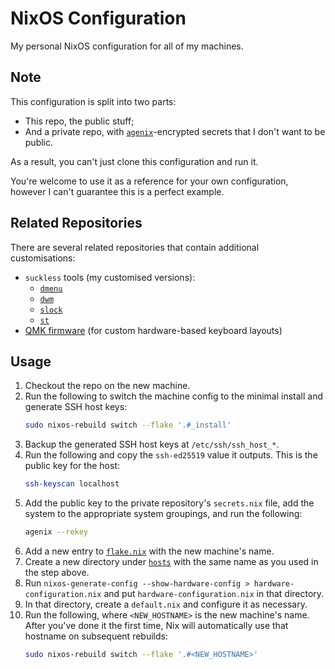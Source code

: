 # NixOS Configuration
My personal NixOS configuration for all of my machines.

## Note
This configuration is split into two parts:
- This repo, the public stuff;
- And a private repo, with [`agenix`](https://github.com/ryantm/agenix)-encrypted secrets that I don't want to be public.

As a result, you can't just clone this configuration and run it.

You're welcome to use it as a reference for your own configuration, however I can't guarantee this is a perfect example.

## Related Repositories
There are several related repositories that contain additional customisations:
- `suckless` tools (my customised versions):
	- [`dmenu`](https://github.com/zedseven/dmenu)
	- [`dwm`](https://github.com/zedseven/dwm)
	- [`slock`](https://github.com/zedseven/slock)
	- [`st`](https://github.com/zedseven/st)
- [QMK firmware](https://github.com/zedseven/qmk_firmware) (for custom hardware-based keyboard layouts)

## Usage
1. Checkout the repo on the new machine.
2. Run the following to switch the machine config to the minimal install and generate SSH host keys:
	```bash
	sudo nixos-rebuild switch --flake '.#_install'
	```
3. Backup the generated SSH host keys at `/etc/ssh/ssh_host_*`.
4. Run the following and copy the `ssh-ed25519` value it outputs. This is the public key for the host:
	```bash
	ssh-keyscan localhost
	```
5. Add the public key to the private repository's `secrets.nix` file, add the system to the appropriate system
  groupings, and run the following:
	```bash
	agenix --rekey
	```
6. Add a new entry to [`flake.nix`](/flake.nix) with the new machine's name.
7. Create a new directory under [`hosts`](/hosts) with the same name as you used in the step above.
8. Run `nixos-generate-config --show-hardware-config > hardware-configuration.nix` and
  put `hardware-configuration.nix` in that directory.
9. In that directory, create a `default.nix` and configure it as necessary.
10. Run the following, where `<NEW_HOSTNAME>` is the new machine's name. After you've done it the first time,
  Nix will automatically use that hostname on subsequent rebuilds:
    ```bash
	sudo nixos-rebuild switch --flake '.#<NEW_HOSTNAME>'
	```
